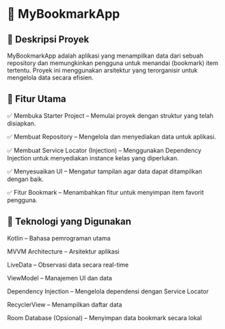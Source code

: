 # 📌 MyBookmarkApp
## 📝 Deskripsi Proyek
MyBookmarkApp adalah aplikasi yang menampilkan data dari sebuah repository dan memungkinkan pengguna untuk menandai (bookmark) item tertentu. Proyek ini menggunakan arsitektur yang terorganisir untuk mengelola data secara efisien.

## 🔧 Fitur Utama
✅ Membuka Starter Project – Memulai proyek dengan struktur yang telah disiapkan.

✅ Membuat Repository – Mengelola dan menyediakan data untuk aplikasi.

✅ Membuat Service Locator (Injection) – Menggunakan Dependency Injection untuk menyediakan instance kelas yang diperlukan.

✅ Menyesuaikan UI – Mengatur tampilan agar data dapat ditampilkan dengan baik.

✅ Fitur Bookmark – Menambahkan fitur untuk menyimpan item favorit pengguna.

## 🚀 Teknologi yang Digunakan
Kotlin – Bahasa pemrograman utama

MVVM Architecture – Arsitektur aplikasi

LiveData – Observasi data secara real-time

ViewModel – Manajemen UI dan data

Dependency Injection – Mengelola dependensi dengan Service Locator

RecyclerView – Menampilkan daftar data

Room Database (Opsional) – Menyimpan data bookmark secara lokal

